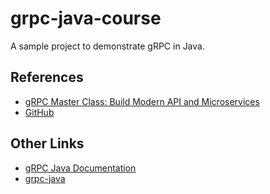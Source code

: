# grpc-java-course

A sample project to demonstrate gRPC in Java.

## References
* [gRPC Master Class: Build Modern API and Microservices](https://subscription.packtpub.com/video/web-development/9781838558048)
* [GitHub](https://github.com/simplesteph/grpc-java-course)

## Other Links
* [gRPC Java Documentation](https://grpc.io/docs/languages/java/)
* [grpc-java](https://github.com/grpc/grpc-java)